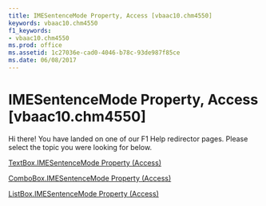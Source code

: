 ```yaml
---
title: IMESentenceMode Property, Access [vbaac10.chm4550]
keywords: vbaac10.chm4550
f1_keywords:
- vbaac10.chm4550
ms.prod: office
ms.assetid: 1c27036e-cad0-4046-b78c-93de987f85ce
ms.date: 06/08/2017
---
```



# IMESentenceMode Property, Access [vbaac10.chm4550]

Hi there! You have landed on one of our F1 Help redirector pages. Please select the topic you were looking for below.

[TextBox.IMESentenceMode Property (Access)](http://msdn.microsoft.com/library/399a28d4-83a9-33d2-5f00-4f388efe048b%28Office.15%29.aspx)

[ComboBox.IMESentenceMode Property (Access)](http://msdn.microsoft.com/library/f56b97cb-73c9-f5ff-a467-6e7dcd64e613%28Office.15%29.aspx)

[ListBox.IMESentenceMode Property (Access)](http://msdn.microsoft.com/library/877e1766-c378-cf7b-b452-bb8f536980f3%28Office.15%29.aspx)

